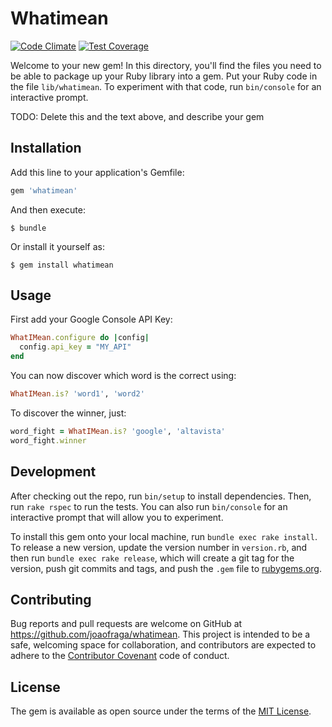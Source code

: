 # Whatimean

[![Code Climate](https://codeclimate.com/github/joaofraga/whatimean/badges/gpa.svg)](https://codeclimate.com/github/joaofraga/whatimean) [![Test Coverage](https://codeclimate.com/github/joaofraga/whatimean/badges/coverage.svg)](https://codeclimate.com/github/joaofraga/whatimean/coverage)

Welcome to your new gem! In this directory, you'll find the files you need to be able to package up your Ruby library into a gem. Put your Ruby code in the file `lib/whatimean`. To experiment with that code, run `bin/console` for an interactive prompt.

TODO: Delete this and the text above, and describe your gem

## Installation

Add this line to your application's Gemfile:

```ruby
gem 'whatimean'
```

And then execute:

    $ bundle

Or install it yourself as:

    $ gem install whatimean

## Usage

First add your Google Console API Key:

``` ruby
WhatIMean.configure do |config|
  config.api_key = "MY_API"
end
```

You can now discover which word is the correct using:

``` ruby
WhatIMean.is? 'word1', 'word2'
```

To discover the winner, just:

``` ruby
word_fight = WhatIMean.is? 'google', 'altavista'
word_fight.winner
```

## Development

After checking out the repo, run `bin/setup` to install dependencies. Then, run `rake rspec` to run the tests. You can also run `bin/console` for an interactive prompt that will allow you to experiment.

To install this gem onto your local machine, run `bundle exec rake install`. To release a new version, update the version number in `version.rb`, and then run `bundle exec rake release`, which will create a git tag for the version, push git commits and tags, and push the `.gem` file to [rubygems.org](https://rubygems.org).

## Contributing

Bug reports and pull requests are welcome on GitHub at https://github.com/joaofraga/whatimean. This project is intended to be a safe, welcoming space for collaboration, and contributors are expected to adhere to the [Contributor Covenant](contributor-covenant.org) code of conduct.


## License

The gem is available as open source under the terms of the [MIT License](http://opensource.org/licenses/MIT).

